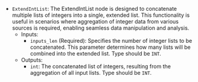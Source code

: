 - `ExtendIntList`: The ExtendIntList node is designed to concatenate multiple lists of integers into a single, extended list. This functionality is useful in scenarios where aggregation of integer data from various sources is required, enabling seamless data manipulation and analysis.
    - Inputs:
        - `inputs_len` (Required): Specifies the number of integer lists to be concatenated. This parameter determines how many lists will be combined into the extended list. Type should be `INT`.
    - Outputs:
        - `int`: The concatenated list of integers, resulting from the aggregation of all input lists. Type should be `INT`.
